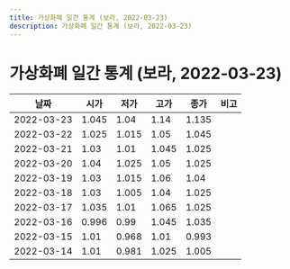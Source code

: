 ```yaml
---
title: 가상화폐 일간 통계 (보라, 2022-03-23)
description: 가상화폐 일간 통계 (보라, 2022-03-23)
---
```



가상화폐 일간 통계 (보라, 2022-03-23)
===

|날짜|시가|저가|고가|종가|비고|
|--|--|--|--|--|--|
|2022-03-23|1.045|1.04|1.14|1.135|    |
|2022-03-22|1.025|1.015|1.05|1.045|    |
|2022-03-21|1.03|1.01|1.045|1.025|    |
|2022-03-20|1.04|1.025|1.05|1.025|    |
|2022-03-19|1.03|1.015|1.06|1.04|    |
|2022-03-18|1.03|1.005|1.04|1.025|    |
|2022-03-17|1.035|1.01|1.065|1.025|    |
|2022-03-16|0.996|0.99|1.045|1.035|    |
|2022-03-15|1.01|0.968|1.01|0.993|    |
|2022-03-14|1.01|0.981|1.025|1.005|    |
